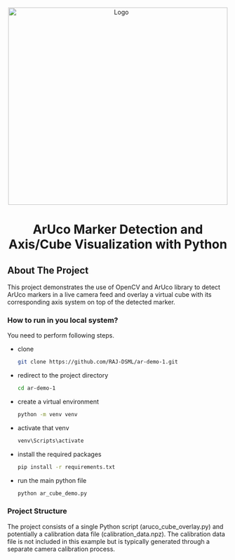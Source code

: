 <!-- PROJECT LOGO -->
<br />
<p align="center">
  <a href="https://github.com/RAJ-DSML/ar-demo-1/blob/main/SampleVideo/ArUco_VideoFootage.gif">
    <img src="ArUco_VideoFootage.gif" alt="Logo" width="500" height="450">
  </a>

  <h1 align="center">ArUco Marker Detection and Axis/Cube Visualization with Python</h1>
</p>

<!-- ABOUT THE PROJECT -->
## About The Project

This project demonstrates the use of OpenCV and ArUco library to detect ArUco markers in a live camera feed and overlay a virtual cube with its corresponding axis system on top of the detected marker.

### How to run in you local system?

You need to perform following steps.

* clone
  ```sh
  git clone https://github.com/RAJ-DSML/ar-demo-1.git
  ```
* redirect to the project directory
  ```sh
  cd ar-demo-1
  ```
* create a virtual environment
  ```sh
  python -m venv venv
  ```
* activate that venv
  ```sh
  venv\Scripts\activate
  ```
* install the required packages
  ```sh
  pip install -r requirements.txt
  ```
* run the main python file
  ```sh
  python ar_cube_demo.py
  ```

### Project Structure
The project consists of a single Python script (aruco_cube_overlay.py) and potentially a calibration data file (calibration_data.npz). The calibration data file is not included in this example but is typically generated through a separate camera calibration process.

